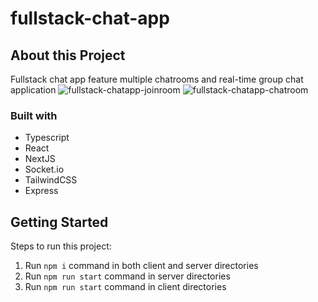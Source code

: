 # fullstack-chat-app

## About this Project

Fullstack chat app feature multiple chatrooms and real-time group chat application
![fullstack-chatapp-joinroom](https://user-images.githubusercontent.com/48294756/152952632-46b50604-ee82-4512-a956-f89a33a56bbc.png)
![fullstack-chatapp-chatroom](https://user-images.githubusercontent.com/48294756/152952528-d60738a8-0c05-49f1-b025-75a05e1d0578.png)


### Built with

- Typescript
- React
- NextJS
- Socket.io
- TailwindCSS
- Express


## Getting Started

Steps to run this project:

1. Run `npm i` command in both client and server directories
2. Run `npm run start` command in server directories
3. Run `npm run start` command in client directories
